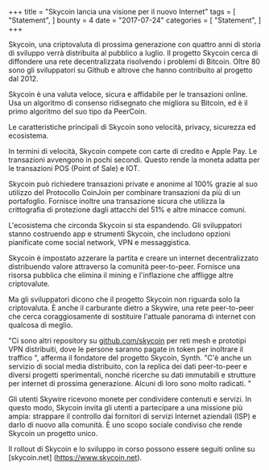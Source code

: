 +++
title = "Skycoin lancia una visione per il nuovo Internet"
tags = [
    "Statement",
]
bounty = 4
date = "2017-07-24"
categories = [
    "Statement",
]
+++

Skycoin, una criptovaluta di prossima generazione con quattro anni di storia di sviluppo
verrà distribuita al pubblico a luglio. Il progetto Skycoin cerca di
diffondere una rete decentralizzata risolvendo i problemi di Bitcoin. Oltre 80 sono
gli sviluppatori su Github e altrove che hanno contribuito al progetto dal 2012.

Skycoin è una valuta veloce, sicura e affidabile per le transazioni online.
Usa un algoritmo di consenso ridisegnato che migliora su Bitcoin,
ed è il primo algoritmo del suo tipo da PeerCoin.

Le caratteristiche principali di Skycoin sono velocità, privacy, sicurezza ed ecosistema.

In termini di velocità, Skycoin compete con carte di credito e Apple Pay.
Le transazioni avvengono in pochi secondi.
Questo rende la moneta adatta per le transazioni POS (Point of Sale) e IOT.

Skycoin può richiedere transazioni private e anonime al 100% grazie al suo utilizzo del
Protocollo CoinJoin per combinare transazioni da più di un portafoglio.
Fornisce inoltre una transazione sicura che utilizza la crittografia
di protezione dagli attacchi del 51% e altre minacce comuni.

L'ecosistema che circonda Skycoin si sta espandendo.
Gli sviluppatori stanno costruendo app e strumenti Skycoin,
che includono opzioni pianificate come social network, VPN e messaggistica.

Skycoin è impostato azzerare la partita e creare un internet decentralizzato
distribuendo valore attraverso la comunità peer-to-peer.
Fornisce una risorsa pubblica che elimina il mining e l'inflazione che
affligge altre criptovalute.

Ma gli sviluppatori dicono che il progetto Skycoin non riguarda solo la criptovaluta.
È anche il carburante dietro a Skywire, una rete peer-to-peer che cerca coraggiosamente di
sostituire l'attuale panorama di internet con qualcosa di meglio.

"Ci sono altri repository su [github.com/skycoin](https://github.com/skycoin)
per reti mesh e prototipi VPN distribuiti, dove le persone saranno pagate in
token per inoltrare il traffico ", afferma il fondatore del progetto Skycoin, Synth. "C'è
anche un servizio di social media distribuito, con la replica dei dati peer-to-peer e
diversi progetti sperimentali, nonché ricerche su dati immutabili e
strutture per internet di prossima generazione. Alcuni di loro sono molto radicati. "

Gli utenti Skywire ricevono monete per condividere contenuti e servizi.
In questo modo, Skycoin invita gli utenti a partecipare a una missione più ampia:
strappare il controllo dai fornitori di servizi Internet aziendali (ISP) e darlo
di nuovo alla comunità. È uno scopo sociale condiviso che rende Skycoin un
progetto unico.

Il rollout di Skycoin e lo sviluppo in corso possono essere seguiti online
su [skycoin.net] (https://www.skycoin.net).
